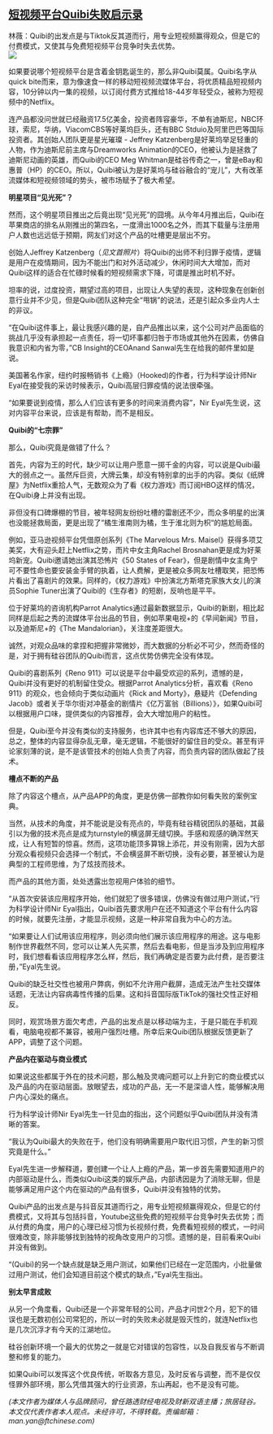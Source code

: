 <!--1593460322000-->
[短视频平台Quibi失败启示录](https://cn.ft.com/story/001088327?full=y)
------

<div></div><div class="story-lead">林薇：Quibi的出发点是与Tiktok反其道而行，用专业短视频赢得观众，但是它的付费模式，又使其与免费短视频平台竞争时失去优势。</div><div class=" story-image image"><img src="https://thumbor.ftacademy.cn/unsafe/1340x754/https://thumbor.ftacademy.cn/unsafe/picture/0/000096530_piclink.jpg"></div><div class="story-body"><div id="story-body-container"><p>如果要说哪个短视频平台是含着金钥匙诞生的，那么非Quibi莫属。Quibi名字从quick bite而来，意为像速食一样的移动短视频流媒体平台，将优质精品短视频内容，10分钟以内一集的视频，以订阅付费方式推给18-44岁年轻受众，被称为短视频中的Netflix。</p><p>连产品都没问世就已经融资17.5亿美金，投资者阵容豪华，不单有迪斯尼，NBC环球，索尼，华纳，ViacomCBS等好莱坞巨头，还有BBC Stduio及阿里巴巴等国际投资者。其创始人团队更是星光璀璨 - Jeffrey Katzenberg是好莱坞举足轻重的人物，作为迪斯尼前主席与Dreamworks Animation的CEO，他被认为是拯救了迪斯尼动画的英雄，而Quibi的CEO Meg Whitman是硅谷传奇之一，曾是eBay和惠普（HP）的CEO。所以，Quibi被认为是好莱坞与硅谷融合的“宠儿”，大有改革流媒体和短视频领域的势头，被市场赋予了极大希望。</p><p><b>明星项目“见光死”？</b></p><p>然而，这个明星项目推出之后竟出现“见光死”的囧境。从今年4月推出后，Quibi在苹果商店的排名从刚推出的第四名，一度滑出1000名之外，而其下载量与注册用户人数也远远低于预期，网友们对这个产品的吐槽更是层出不穷。</p><div  data-o-ads-name="mpu-middle1" class="o-ads in-article-advert" data-o-ads-formats-default="false"  data-o-ads-formats-small="FtcMobileMpu"  data-o-ads-formats-medium="FtcMpu" data-o-ads-formats-large="FtcMpu" data-o-ads-formats-extra="FtcMpu" data-o-ads-targeting="cnpos=middle1;" data-cy='[{"devices":["PC","iPhoneWeb","AndroidWeb","iPhoneApp","AndroidApp"],"pattern":"MPU","position":"Middle1","container":"mpuInStory"}]'></div><p>创始人Jeffrey Katzenberg（<i>见文首照片</i>）将Quibi的出师不利归罪于疫情，逻辑是用户在疫情期间，因为不能出门和对外活动减少，休闲时间大大增加，而对Quibi这样的适合在忙碌时候看的短视频需求下降，可谓是推出时机不好。</p><p>坦率的说，过度投资，期望过高的项目，出现让人失望的表现，这种现象在创新创意行业并不少见，但是Quibi团队这种完全“甩锅”的说法，还是引起众多业内人士的非议。</p><p>“在Quibi这件事上，最让我感兴趣的是，自产品推出以来，这个公司对产品面临的挑战几乎没有承担起一点责任，将一切坏事都归咎于市场或其他外在因素，仿佛自我意识和内省为零，”CB Insight的CEOAnand Sanwal先生在给我的邮件里如是说。</p><p>美国著名作家，纽约时报畅销书《上瘾》（Hooked)的作者，行为科学设计师Nir Eyal在接受我的采访时候表示，Quibi高层归罪疫情的说法很牵强。</p><p>“如果要说到疫情，那么人们应该有更多的时间来消费内容”，Nir Eyal先生说，这对内容平台来说，应该是有帮助，而不是相反。</p><p><b>Quibi的“七宗罪”</b></p><div data-o-ads-name="mpu-middle2" class="o-ads in-article-advert" data-o-ads-formats-default="false"  data-o-ads-formats-small="FtcMobileMpu"  data-o-ads-formats-medium="false" data-o-ads-formats-large="false" data-o-ads-formats-extra="false" data-o-ads-targeting="cnpos=middle2;" data-cy='[{"devices":["iPhoneWeb","AndroidWeb","iPhoneApp","AndroidApp"],"pattern":"MPU","position":"Middle2","container":"mpuInStory"}]'></div><p>那么，Quibi究竟是做错了什么？</p><p>首先，内容为王的时代，缺少可以让用户愿意一掷千金的内容，可以说是Quibi最大的弱点之一。虽然斥巨资，大牌云集，却没有特别拿的出手的内容。类似《纸牌屋》为Netflix重拾人气，无数观众为了看《权力游戏》而订阅HBO这样的情况，在Quibi身上并没有出现。</p><p>非但没有口碑爆棚的节目，被年轻网友纷纷吐槽的雷剧还不少，而众多明星的出演也没能拯救局面，更是出现了“橘生淮南则为橘，生于淮北则为枳“的尴尬局面。</p><p>例如，亚马逊视频平台凭借原创系列《The Marvelous Mrs. Maisel》获得多项艾美奖，大有迎头赶上Netflix之势，而片中女主角Rachel Brosnahan更是成为好莱坞新宠。Quibi邀请她出演其恐怖片《50 States of Fear》，但是剧情中女主角宁可不要性命也要安装金手臂的执着，让人费解，更是被众多网友吐槽取笑，把恐怖片看出了喜剧片的效果。同样的，《权力游戏》中扮演北方斯塔克家族大女儿的演员Sophie Tuner出演了Quibi的《生存者》的短剧，反响也是平平。</p><p>位于好莱坞的咨询机构Parrot Analytics通过最新数据显示，Quibi的新剧，相比起同样是后起之秀的流媒体平台出品的节目，例如苹果电视+的《早间新闻》节目，以及迪斯尼+的《The Mandalorian》，关注度差距很大。</p><div data-o-ads-name="mpu-middle3" class="o-ads in-article-advert" data-o-ads-formats-default="false"  data-o-ads-formats-small="FtcMobileMpu"  data-o-ads-formats-medium="false" data-o-ads-formats-large="false" data-o-ads-formats-extra="false" data-o-ads-targeting="cnpos=middle3;" data-cy='[{"devices":["iPhoneWeb","AndroidWeb","iPhoneApp","AndroidApp"],"pattern":"MPU","position":"Middle3","container":"mpuInStory"}]'></div><p>诚然，对观众品味的拿捏和把握非常微妙，而大数据的分析必不可少，然而奇怪的是，对于拥有硅谷团队的Quibi而言，这点优势仿佛完全没有体现。</p><p>Quibi的喜剧系列《Reno 911》可以说是平台中最受欢迎的系列，遗憾的是，Quibi并没有更好的机制留住受众。根据Parrot Analytics分析，喜欢看《Reno 911》的观众，也会倾向于类似动画片《Rick and Morty》，悬疑片《Defending Jacob》或者关于华尔街对冲基金的剧情片《亿万富翁（Billions）》，如果Quibi可以根据用户口味，提供类似的内容推荐，会大大增加用户的粘性。</p><p>但是，Quibi至今并没有类似的支持服务，也许其中也有内容库还不够大的原因，总之，整体的内容显得杂乱无章，毫无逻辑，不能很好的留住目的受众。甚至有评论家刻薄的说，是不是该管技术的创始人负责了内容，而负责内容的团队做起了技术。</p><p><b>槽点不断的产品</b></p><p>除了内容这个槽点，从产品APP的角度，更是仿佛一部教你如何看失败的案例宝典。</p><div data-o-ads-name="mpu-middle4" class="o-ads in-article-advert" data-o-ads-formats-default="false"  data-o-ads-formats-small="FtcMobileMpu"  data-o-ads-formats-medium="false" data-o-ads-formats-large="false" data-o-ads-formats-extra="false" data-o-ads-targeting="cnpos=middle4;" data-cy='[{"devices":["iPhoneWeb","AndroidWeb","iPhoneApp","AndroidApp"],"pattern":"MPU","position":"Middle4","container":"mpuInStory"}]'></div><p>当然，从技术的角度，并不能说是没有亮点的，毕竟有硅谷精锐团队的基础，其最引以为傲的技术亮点是成为turnstyle的横竖屏无缝切换。手感和观感的确浑然天成，让人有短暂的惊喜。然而，这项功能顶多算锦上添花，并没有刚需，因为大部分观众看视频只会选择一个制式，不会横竖屏不断切换，没有必要，甚至被认为是典型的工程师思维，为了炫技而技术。</p><p>而产品的其他方面，处处透露出忽视用户体验的细节。</p><p>“从首次安装该应用程序开始，他们就犯了很多错误，仿佛没有做过用户测试，”行为科学设计师Nir Eyal指出，Quibi首先要求用户在还不知道这个平台有什么内容的时候，就要先注册，才能显示视频，这是一种非常自我为中心的方法。</p><p>“如果要让人们试用该应用程序，则必须向他们展示该应用程序的用途。这与电影制作世界截然不同，您可以让某人先买票，然后去看电影，但是当涉及到应用程序时，我们想看看该应用程序怎么样，然后，我们再确定是否要为此付费，是否要注册，”Eyal先生说。</p><p>Quibi的缺乏社交性也被用户弊病，例如不允许用户截屏，造成无法产生社交媒体话题，无法让内容病毒性传播的后果。这和抖音国际版TikTok的强社交性正好相反。</p><div data-o-ads-name="mpu-middle5" class="o-ads in-article-advert" data-o-ads-formats-default="false"  data-o-ads-formats-small="FtcMobileMpu"  data-o-ads-formats-medium="false" data-o-ads-formats-large="false" data-o-ads-formats-extra="false" data-o-ads-targeting="cnpos=middle5;" data-cy='[{"devices":["iPhoneWeb","AndroidWeb","iPhoneApp","AndroidApp"],"pattern":"MPU","position":"Middle4","container":"mpuInStory"}]'></div><p>同时，观赏场景方面欠考虑，产品的出发点是以移动端为主，于是只能在手机观看，电脑电视都不兼容，被用户强烈吐槽。所幸后来Quibi团队根据反馈更新了APP，调整了这个问题。</p><p><b>产品内在驱动与商业模式</b></p><p>如果说这些都属于外在的技术问题，那么触及灵魂问题可以上升到它的商业模式以及产品的内在驱动层面。放眼望去，成功的产品，无一不是深谙人性，能够解决用户内心深处的痛点。</p><p>行为科学设计师Nir Eyal先生一针见血的指出，这个问题似乎Quibi团队并没有清晰的答案。</p><p>“我认为Quibi最大的失败在于，他们没有明确需要用户取代旧习惯，产生的新习惯究竟是什么。”</p><div data-o-ads-name="mpu-middle6" class="o-ads in-article-advert" data-o-ads-formats-default="false"  data-o-ads-formats-small="FtcMobileMpu"  data-o-ads-formats-medium="false" data-o-ads-formats-large="false" data-o-ads-formats-extra="false" data-o-ads-targeting="cnpos=middle6;" data-cy='[{"devices":["iPhoneWeb","AndroidWeb","iPhoneApp","AndroidApp"],"pattern":"MPU","position":"Middle4","container":"mpuInStory"}]'></div><p>Eyal先生进一步解释道，要创建一个让人上瘾的产品，第一步首先需要知道用户的内部驱动是什么，而类似Quibi这类的娱乐产品，内部诱因是为了消除无聊，但是能够满足用户这个内在驱动的产品有很多，Quibi并没有独特的优势。</p><p>Quibi产品的出发点是与抖音反其道而行之，用专业短视频赢得观众，但是它的付费模式，又将其与包括抖音，Youtube这些免费的短视频平台竞争时失去优势；而从付费的角度，用户的心理已经习惯为长视频付费，免费看短视频的模式，一时间很难改变，除非能够找到独特的视角改变用户的习惯。遗憾的是，目前看来Quibi并没有做到。</p><p>“(Quibi)的另一个缺点就是缺乏用户测试，如果他们已经在一定范围内，小批量做过用户测试，他们会知道目前这个模式的缺点，”Eyal先生指出。</p><p><b>别太早言成败</b></p><p>从另一个角度看，Quibi还是一个非常年轻的公司，产品才问世2个月，犯下的错误也是无数初创公司常犯的，所以一时的失败未必就是毁灭性的，就连Netflix也是几次沉浮才有今天的江湖地位。</p><p>硅谷创新环境一个最大的优势之一就是它对错误的包容性，以及自我反省与不断调整和修复的能力。</p><p>如果Quibi可以发挥这个优良传统，听取各方意见，及时反省与调整，而不是仅仅怪罪外部环境，那么凭借其强大的行业资源，东山再起，也不是没有可能。</p><p><i>(本文作者为媒体人与品牌顾问，曾任路透财经电视及财新双语主播；旅居硅谷。本文仅代表作者本人观点。未经许可，不得转载。责编邮箱：man.yan@ftchinese.com)</i></p></div><div class="clearfloat"></div></div>
